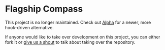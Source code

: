 # Flagship Compass

This project is no longer maintained. Check out [Alpha](https://github.com/wpsitecare/alpha) for a newer, more hook-driven alternative.

If anyone would like to take over development on this project, you can either fork it or [give us a shout](https://www.wpsitecare.com/contact/) to talk about taking over the repository.
